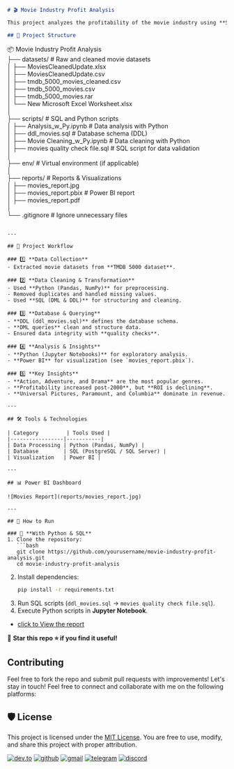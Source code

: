 ```markdown
# 🎬 Movie Industry Profit Analysis  

This project analyzes the profitability of the movie industry using **SQL, Python, and Power BI**. It involves **data cleaning, transformation, and visualization** to extract valuable insights.

## 📂 Project Structure  

```
📦 Movie Industry Profit Analysis  
├── datasets/                # Raw and cleaned movie datasets  
│   ├── MoviesCleanedUpdate.xlsx  
│   ├── MoviesCleanedUpdate.csv  
│   ├── tmdb_5000_movies_cleaned.csv  
│   ├── tmdb_5000_movies.csv  
│   ├── tmdb_5000_movies.rar  
│   └── New Microsoft Excel Worksheet.xlsx  
│  
├── scripts/                 # SQL and Python scripts  
│   ├── Analysis_w_Py.ipynb          # Data analysis with Python  
│   ├── ddl_movies.sql               # Database schema (DDL)  
│   ├── Movie Cleaning_w_Py.ipynb    # Data cleaning with Python  
│   ├── movies quality check file.sql # SQL script for data validation  
│  
├── env/                     # Virtual environment (if applicable)  
│  
├── reports/                 # Reports & Visualizations  
│   ├── movies_report.jpg  
│   ├── movies_report.pbix   # Power BI report  
│   ├── movies_report.pdf  
│  
└── .gitignore               # Ignore unnecessary files  
```

---

## 🚀 Project Workflow  

### 1️⃣ **Data Collection**  
- Extracted movie datasets from **TMDB 5000 dataset**.  

### 2️⃣ **Data Cleaning & Transformation**  
- Used **Python (Pandas, NumPy)** for preprocessing.  
- Removed duplicates and handled missing values.  
- Used **SQL (DML & DDL)** for structuring and cleaning.  

### 3️⃣ **Database & Querying**  
- **DDL (ddl_movies.sql)** defines the database schema.  
- **DML queries** clean and structure data.  
- Ensured data integrity with **quality checks**.  

### 4️⃣ **Analysis & Insights**  
- **Python (Jupyter Notebooks)** for exploratory analysis.  
- **Power BI** for visualization (see `movies_report.pbix`).  

### 5️⃣ **Key Insights**  
- **Action, Adventure, and Drama** are the most popular genres.  
- **Profitability increased post-2000**, but **ROI is declining**.  
- **Universal Pictures, Paramount, and Columbia** dominate in revenue.  

---

## 🛠️ Tools & Technologies  

| Category         | Tools Used |
|-----------------|-----------|
| Data Processing | Python (Pandas, NumPy) |
| Database        | SQL (PostgreSQL / SQL Server) |
| Visualization   | Power BI |

---

## 📊 Power BI Dashboard  

![Movies Report](reports/movies_report.jpg)  

---

## 📌 How to Run  

### 🔹 **With Python & SQL**
1. Clone the repository:  
   ```bash
   git clone https://github.com/yourusername/movie-industry-profit-analysis.git
   cd movie-industry-profit-analysis
   ```
2. Install dependencies:  
   ```bash
   pip install -r requirements.txt
   ```
3. Run SQL scripts (`ddl_movies.sql` → `movies quality check file.sql`).
4. Execute Python scripts in **Jupyter Notebook**.


-  [click to View the report](https://github.com/otinabrayo/Movie-Industry-Profitability/blob/main/scripts/movies_report.jpg)


🔗 **Star this repo ⭐ if you find it useful!**  
## Contributing
Feel free to fork the repo and submit pull requests with improvements!
Let's stay in touch! Feel free to connect and collaborate with me on the following platforms:


## 🛡️ License

This project is licensed under the [MIT License](LICENSE). You are free to use, modify, and share this project with proper attribution.


[![dev.to](https://img.shields.io/badge/Dev.to-0A0A0A?style=for-the-badge&logo=DevdotTo&logoColor=white)](https://dev.to/brian_otina_)
[![github](https://img.shields.io/badge/GitHub-000000?style=for-the-badge&logo=GitHub&logoColor=white)](https://github.com/otinabrayo)
[![gmail](https://img.shields.io/badge/Gmail-D14836?style=for-the-badge&logo=Gmail&logoColor=white)](mailto:brianotina20@gmail.com)
[![telegram](https://img.shields.io/badge/Telegram-2CA5E0?style=for-the-badge&logo=telegram&logoColor=white)](https://t.me/just_otina)
[![discord](https://img.shields.io/badge/Discord-7289DA?style=for-the-badge&logo=discord&logoColor=white)](https://discord.com/channels/@otina_)

